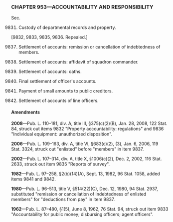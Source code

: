 ### **CHAPTER 953—ACCOUNTABILITY AND RESPONSIBILITY** ###

Sec.

9831. Custody of departmental records and property.

[9832, 9833, 9835, 9836. Repealed.]

9837. Settlement of accounts: remission or cancellation of indebtedness of members.

9838. Settlement of accounts: affidavit of squadron commander.

9839. Settlement of accounts: oaths.

9840. Final settlement of officer's accounts.

9841. Payment of small amounts to public creditors.

9842. Settlement of accounts of line officers.

#### Amendments ####

**2008**—Pub. L. 110–181, div. A, title III, §375(c)(2)(B), Jan. 28, 2008, 122 Stat. 84, struck out items 9832 "Property accountability: regulations" and 9836 "Individual equipment: unauthorized disposition".

**2006**—Pub. L. 109–163, div. A, title VI, §683(c)(2), (3), Jan. 6, 2006, 119 Stat. 3324, struck out "enlisted" before "members" in item 9837.

**2002**—Pub. L. 107–314, div. A, title X, §1006(c)(2), Dec. 2, 2002, 116 Stat. 2633, struck out item 9835 "Reports of survey".

**1982**—Pub. L. 97–258, §2(b)(14)(A), Sept. 13, 1982, 96 Stat. 1058, added items 9841 and 9842.

**1980**—Pub. L. 96–513, title V, §514(22)(C), Dec. 12, 1980, 94 Stat. 2937, substituted "remission or cancellation of indebtedness of enlisted members" for "deductions from pay" in item 9837.

**1962**—Pub. L. 87–480, §1(5), June 8, 1962, 76 Stat. 94, struck out item 9833 "Accountability for public money; disbursing officers; agent officers".